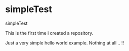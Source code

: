simpleTest
==========

simpleTest

This is the first time i created a repository.

Just a very simple hello world example. Nothing at all .. !!
